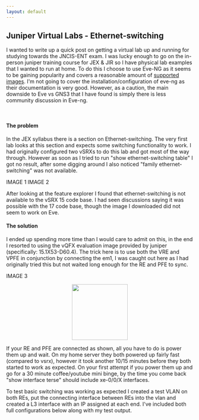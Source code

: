 ```yaml
---
layout: default
---
```


## **Juniper Virtual Labs - Ethernet-switching**

I wanted to write up a quick post on getting a virtual lab up and running for studying towards the JNCIS-ENT exam. I was lucky enough to go on the in-person juniper training course for JEX & JIR so I have physical lab examples that I wanted to run at home. To do this I choose to use Eve-NG as it seems to be gaining popularity and covers a reasonable amount of [supported images](http://www.eve-ng.net/documentation/supported-images). I'm not going to cover the installation/configuration of eve-ng as their documentation is very good. However, as a caution, the main downside to Eve vs GNS3 that I have found is simply there is less community discussion in Eve-ng.

</br>

#### **The problem**

In the JEX syllabus there is a section on Ethernet-switching. The very first lab looks at this section and expects some switching functionality to work. I had originally configured two vSRXs to do this lab and got most of the way through. However as soon as I tried to run "show ethernet-switching table" I got no result, after some digging around I also noticed "family ethernet-switching" was not available. 

IMAGE 1 
IMAGE 2

After looking at the feature explorer I found that ethernet-switching is not available to the vSRX 15 code base. I had seen discussions saying it was possible with the 17 code base, though the image I downloaded did not seem to work on Eve.


#### **The solution**

I ended up spending more time than I would care to admit on this, in the end I resorted to using the vQFX evaluation image provided by juniper (specifically: 15.1X53-D60.4). The trick here is to use both the VRE and VPFE in conjunction by connecting the em1, I was caught out here as I had originally tried this but not waited long enough for the RE and PFE to sync.

IMAGE 3

<div style="text-align:center;"><a href="{{ site.url }}/images/posts/2018/01/vqfx-topology.png"><img src="{{ site.url }}/images/posts/2018/01/vqfx-topology.png" width="150" ></a></div>


If your RE and PFE are connected as shown, all you have to do is power them up and wait. On my home server they both powered up fairly fast (compared to vsrx), however it took another 10/15 minutes before they both started to work as expected. On your first attempt if you power them up and go for a 30 minute coffee/youtube mini binge, by the time you come back "show interface terse" should include xe-0/0/X interfaces. 

To test basic switching was working as expected I created a test VLAN on both REs, put the connecting interface between REs into the vlan and created a L3 interface with an IP assigned at each end. I've included both full configurations below along with my test output. 
